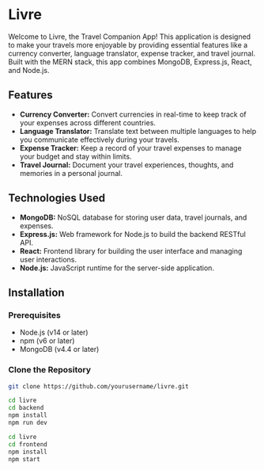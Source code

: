 # Livre

Welcome to Livre, the Travel Companion App! This application is designed to make your travels more enjoyable by providing essential features like a currency converter, language translator, expense tracker, and travel journal. Built with the MERN stack, this app combines MongoDB, Express.js, React, and Node.js.

## Features

- **Currency Converter:** Convert currencies in real-time to keep track of your expenses across different countries.
- **Language Translator:** Translate text between multiple languages to help you communicate effectively during your travels.
- **Expense Tracker:** Keep a record of your travel expenses to manage your budget and stay within limits.
- **Travel Journal:** Document your travel experiences, thoughts, and memories in a personal journal.

## Technologies Used

- **MongoDB:** NoSQL database for storing user data, travel journals, and expenses.
- **Express.js:** Web framework for Node.js to build the backend RESTful API.
- **React:** Frontend library for building the user interface and managing user interactions.
- **Node.js:** JavaScript runtime for the server-side application.

## Installation

### Prerequisites

- Node.js (v14 or later)
- npm (v6 or later)
- MongoDB (v4.4 or later)

### Clone the Repository

```bash
git clone https://github.com/yourusername/livre.git

cd livre
cd backend
npm install
npm run dev

cd livre
cd frontend
npm install
npm start



